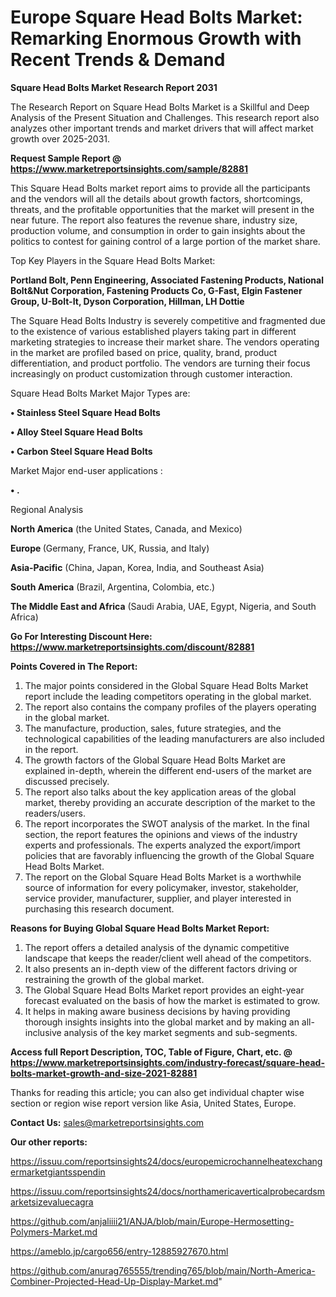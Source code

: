 # Europe Square Head Bolts Market: Remarking Enormous Growth with Recent Trends & Demand

<strong>Square Head Bolts Market Research Report 2031</strong>

The Research Report on Square Head Bolts Market is a Skillful and Deep Analysis of the Present Situation and Challenges. This research report also analyzes other important trends and market drivers that will affect market growth over 2025-2031.

<strong>Request Sample Report @ <a href=https://www.marketreportsinsights.com/sample/82881>https://www.marketreportsinsights.com/sample/82881</a></strong>

This Square Head Bolts market report aims to provide all the participants and the vendors will all the details about growth factors, shortcomings, threats, and the profitable opportunities that the market will present in the near future. The report also features the revenue share, industry size, production volume, and consumption in order to gain insights about the politics to contest for gaining control of a large portion of the market share.

Top Key Players in the Square Head Bolts Market:

<strong>Portland Bolt, Penn Engineering, Associated Fastening Products, National Bolt&Nut Corporation, Fastening Products Co, G-Fast, Elgin Fastener Group, U-Bolt-It, Dyson Corporation, Hillman, LH Dottie</strong>

The Square Head Bolts Industry is severely competitive and fragmented due to the existence of various established players taking part in different marketing strategies to increase their market share. The vendors operating in the market are profiled based on price, quality, brand, product differentiation, and product portfolio. The vendors are turning their focus increasingly on product customization through customer interaction.

Square Head Bolts Market Major Types are:

<strong>• Stainless Steel Square Head Bolts

• Alloy Steel Square Head Bolts

• Carbon Steel Square Head Bolts</strong>

Market Major end-user applications :

<strong>• .</strong>

Regional Analysis

</u><strong><b>North America</b></strong> (the United States, Canada, and Mexico)

<strong><b>Europe </b></strong>(Germany, France, UK, Russia, and Italy)

<strong><b>Asia-Pacific</b></strong> (China, Japan, Korea, India, and Southeast Asia)

<strong><b>South America</b></strong> (Brazil, Argentina, Colombia, etc.)

<strong><b>The Middle East and Africa</b></strong> (Saudi Arabia, UAE, Egypt, Nigeria, and South Africa)

<strong>Go For Interesting Discount Here: <a href=https://www.marketreportsinsights.com/discount/82881>https://www.marketreportsinsights.com/discount/82881</a></strong>

<strong>Points Covered in The Report:</strong>
<ol>
  <li>The major points considered in the Global Square Head Bolts Market report include the leading competitors operating in the global market.</li>
  <li>The report also contains the company profiles of the players operating in the global market.</li>
  <li>The manufacture, production, sales, future strategies, and the technological capabilities of the leading manufacturers are also included in the report.</li>
  <li>The growth factors of the Global Square Head Bolts Market are explained in-depth, wherein the different end-users of the market are discussed precisely.</li>
  <li>The report also talks about the key application areas of the global market, thereby providing an accurate description of the market to the readers/users.</li>
  <li>The report incorporates the SWOT analysis of the market. In the final section, the report features the opinions and views of the industry experts and professionals. The experts analyzed the export/import policies that are favorably influencing the growth of the Global Square Head Bolts Market.</li>
  <li>The report on the Global Square Head Bolts Market is a worthwhile source of information for every policymaker, investor, stakeholder, service provider, manufacturer, supplier, and player interested in purchasing this research document.</li>
</ol>
<strong>Reasons for Buying Global Square Head Bolts Market Report:</strong>

<ol>
  <li>The report offers a detailed analysis of the dynamic competitive landscape that keeps the reader/client well ahead of the competitors.</li>
  <li>It also presents an in-depth view of the different factors driving or restraining the growth of the global market.</li>
  <li>The Global Square Head Bolts Market report provides an eight-year forecast evaluated on the basis of how the market is estimated to grow.</li>
  <li>It helps in making aware business decisions by having providing thorough insights insights into the global market and by making an all-inclusive analysis of the key market segments and sub-segments.</li>
</ol>
<strong>Access full Report Description, TOC, Table of Figure, Chart, etc. @ <a href=https://www.marketreportsinsights.com/industry-forecast/square-head-bolts-market-growth-and-size-2021-82881>https://www.marketreportsinsights.com/industry-forecast/square-head-bolts-market-growth-and-size-2021-82881</a></strong>


Thanks for reading this article; you can also get individual chapter wise section or region wise report version like Asia, United States, Europe.

<strong>Contact Us:</strong>
sales@marketreportsinsights.com

<strong>Our other reports:</strong>

<a href=https://issuu.com/reportsinsights24/docs/europemicrochannelheatexchangermarketgiantsspendin>https://issuu.com/reportsinsights24/docs/europemicrochannelheatexchangermarketgiantsspendin</a>

<a href=https://issuu.com/reportsinsights24/docs/northamericaverticalprobecardsmarketsizevaluecagra>https://issuu.com/reportsinsights24/docs/northamericaverticalprobecardsmarketsizevaluecagra</a>

<a href=https://github.com/anjaliiii21/ANJA/blob/main/Europe-Hermosetting-Polymers-Market.md>https://github.com/anjaliiii21/ANJA/blob/main/Europe-Hermosetting-Polymers-Market.md</a>

<a href=https://ameblo.jp/cargo656/entry-12885927670.html>https://ameblo.jp/cargo656/entry-12885927670.html</a>

<a href=https://github.com/anurag765555/trending765/blob/main/North-America-Combiner-Projected-Head-Up-Display-Market.md>https://github.com/anurag765555/trending765/blob/main/North-America-Combiner-Projected-Head-Up-Display-Market.md</a>"
